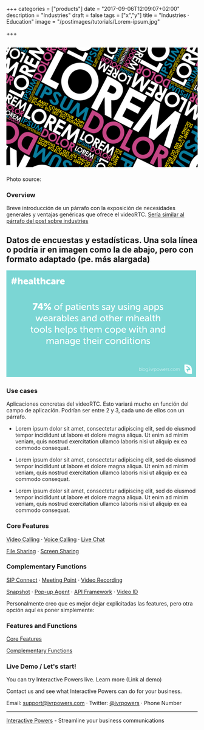 +++
categories = ["products"]
date = "2017-09-06T12:09:07+02:00"
description = "Industries"
draft = false
tags = ["x","y"]
title = "Industries · Education"
image = "/postimages/tutorials/Lorem-ipsum.jpg"

+++

![Lorem ipsum](/postimages/tutorials/Lorem-ipsum.jpg)
-----------
Photo source:
	
### Overview

Breve introducción de un párrafo con la exposición de necesidades generales y ventajas genéricas que ofrece el videoRTC. [Sería similar al párrafo del post sobre industries](http://blog.ivrpowers.com/post/products/video-rtc-industries/)

## Datos de encuestas y estadísticas. Una sola línea o podría ir en imagen como la de abajo, pero con formato adaptado (pe. más alargada)

![Data on education](/postimages/products/template-industries-dato.png)


### Use cases

Aplicaciones concretas del videoRTC. Esto variará mucho en función del campo de aplicación. Podrían ser entre 2 y 3, cada uno de ellos con un párrafo.

* Lorem ipsum dolor sit amet, consectetur adipiscing elit, sed do eiusmod tempor incididunt ut labore et dolore magna aliqua. Ut enim ad minim veniam, quis nostrud exercitation ullamco laboris nisi ut aliquip ex ea commodo consequat. 

* Lorem ipsum dolor sit amet, consectetur adipiscing elit, sed do eiusmod tempor incididunt ut labore et dolore magna aliqua. Ut enim ad minim veniam, quis nostrud exercitation ullamco laboris nisi ut aliquip ex ea commodo consequat. 

* Lorem ipsum dolor sit amet, consectetur adipiscing elit, sed do eiusmod tempor incididunt ut labore et dolore magna aliqua. Ut enim ad minim veniam, quis nostrud exercitation ullamco laboris nisi ut aliquip ex ea commodo consequat.


### Core Features

[Video Calling](http://blog.ivrpowers.com/post/products/video-rtc-video-calling/) · [Voice Calling](http://blog.ivrpowers.com/post/products/video-rtc-voice-calling/) · [Live Chat](http://blog.ivrpowers.com/post/products/video-rtc-live-chat/)

[File Sharing](http://blog.ivrpowers.com/post/products/video-rtc-file-sharing/) · 
[Screen Sharing](http://blog.ivrpowers.com/post/products/video-rtc-screen-sharing/)
	
	
### Complementary Functions

[SIP Connect](http://blog.ivrpowers.com/post/products/video-rtc-sip-connect/) ·  [Meeting Point](http://blog.ivrpowers.com/post/products/video-rtc-meeting-point/) · [Video Recording](http://blog.ivrpowers.com/post/products/video-rtc-video-recording/)

[Snapshot](http://blog.ivrpowers.com/post/products/video-rtc-snapshot/) · [Pop-up Agent](http://blog.ivrpowers.com/post/products/video-rtc-pop-up-agent/) · [API Framework](http://blog.ivrpowers.com/post/products/video-rtc-api-framework/) · [Video ID](http://blog.ivrpowers.com/post/products/video-rtc-video-id/)

Personalmente creo que es mejor dejar explicitadas las features, pero otra opción aquí es poner simplemente:

### Features and Functions

[Core Features](http://blog.ivrpowers.com/post/products/video-rtc-core-features/)

[Complementary Functions](http://blog.ivrpowers.com/post/products/video-rtc-complementary-functions/)
	

### Live Demo / Let's start!

You can try Interactive Powers live. Learn more (Link al demo)

Contact us and see what Interactive Powers can do for your business.

Email: [support@ivrpowers.com](mailto:support@ivrpowers.com) · Twitter: [@ivrpowers](https://twitter.com/ivrpowers) · Phone Number


---
[Interactive Powers](http://www.ivrpowers.com/) - Streamline your business communications





